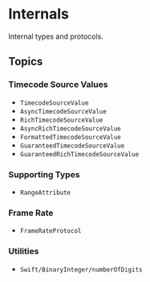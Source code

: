 # Internals

Internal types and protocols.

## Topics

### Timecode Source Values

- ``TimecodeSourceValue``
- ``AsyncTimecodeSourceValue``
- ``RichTimecodeSourceValue``
- ``AsyncRichTimecodeSourceValue``
- ``FormattedTimecodeSourceValue``
- ``GuaranteedTimecodeSourceValue``
- ``GuaranteedRichTimecodeSourceValue``

### Supporting Types

- ``RangeAttribute``

### Frame Rate

- ``FrameRateProtocol``

### Utilities

- ``Swift/BinaryInteger/numberOfDigits``
